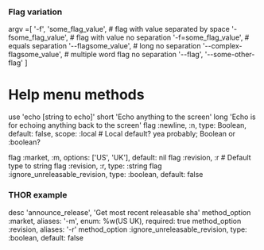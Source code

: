 ### Flag variation

argv =[
  '-f', 'some_flag_value',     # flag with value separated by space
   '-fsome_flag_value',        # flag with value no separation
   '-f=some_flag_value',       # equals separation
   '--flagsome_value',         # long no separation
   '--complex-flagsome_value', # multiple word flag no separation
   '--flag', '--some-other-flag'
]


# Help menu methods

use   'echo [string to echo]'
short 'Echo anything to the screen'
long  'Echo is for echoing anything back to the screen'
flag  :newline, :n, type: Boolean, default: false, scope: :local # Local default? yea probably; Boolean or :boolean?

flag :market,   :m, options: ['US', 'UK'], default: nil
flag :revision, :r # Default type to string
flag :revision, :r, type: :string
flag :ignore_unreleasable_revision, type: :boolean, default: false


### THOR example

desc          'announce_release', 'Get most recent releasable sha'
method_option :market, aliases: '-m', enum: %w(US UK), required: true
method_option :revision, aliases: '-r'
method_option :ignore_unreleasable_revision, type: :boolean, default: false

